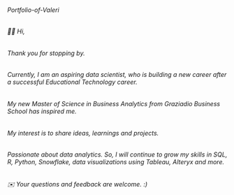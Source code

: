 ###### Portfolio-of-Valeri
###### 👋🏾 Hi, 
######  Thank you for stopping by. 
######  Currently, I am an aspiring data scientist, who is building a new career after a successful Educational Technology career. 
######  My new Master of Science in Business Analytics from Graziadio Business School has inspired me. 
######  My interest is to share ideas, learnings and projects. 
######  Passionate about data analytics. So, I will continue to grow my skills in SQL, R, Python, Snowflake, data visualizations using Tableau, Alteryx and more. 
######  ✉️ Your questions and feedback are welcome. :)
